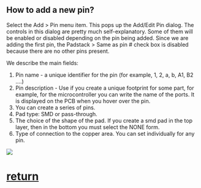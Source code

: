 ## How to add a new pin?

Select the Add > Pin menu item. This pops up the Add/Edit Pin dialog. The controls in this dialog are pretty much self-explanatory. Some of them will be enabled or disabled depending on the pin being added. Since we are adding the first pin, the Padstack > Same as pin # check box is disabled because there are no other pins present. 

We describe the main fields:

1) Pin name - a unique identifier for the pin (for example, 1, 2, a, b, A1, B2 ....)
2) Pin description - Use if you create a unique footprint for some part, for example, for the microcontroller you can write the name of the ports. It is displayed on the PCB when you hover over the pin.
3) You can create a series of pins.
4) Pad type: SMD or pass-through.
4) The choice of the shape of the pad. If you create a smd pad in the top layer, then in the bottom you must select the NONE form.
5) Type of connection to the copper area. You can set individually for any pin.

![](add_pin.png)

# [return](How_to.md)

